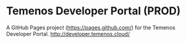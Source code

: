 # Temenos Developer Portal (PROD)
A GitHub Pages project (https://pages.github.com/) for the Temenos Developer Portal.  http://developer.temenos.cloud/